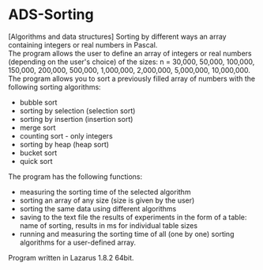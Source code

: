 # ADS-Sorting
 [Algorithms and data structures] Sorting by different ways an array containing integers or real numbers in Pascal.  
 The program allows the user to define an array of integers or real numbers (depending on the user's choice) of the sizes: n = 30,000, 50,000, 100,000, 150,000, 200,000, 500,000, 1,000,000, 2,000,000, 5,000,000, 10,000,000. The program allows you to sort a previously filled array of numbers with the following sorting algorithms:
- bubble sort
- sorting by selection (selection sort)
- sorting by insertion (insertion sort)
- merge sort
- counting sort - only integers
- sorting by heap (heap sort)
- bucket sort
- quick sort

The program has the following functions:
- measuring the sorting time of the selected algorithm
- sorting an array of any size (size is given by the user)
- sorting the same data using different algorithms
- saving to the text file the results of experiments in the form of a table: name of sorting, results in ms for individual table sizes
- running and measuring the sorting time of all (one by one) sorting algorithms for a user-defined array.  
  
Program written in Lazarus 1.8.2 64bit.
